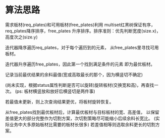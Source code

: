 # 算法思路

需求板材(req_plates)和可用板材(free_plates)利用
multiset红黑树保证有序，req_plates降序排序，free_plates
升序排序。排序准则：优先判断宽度(size.x)，高度次之(size.y)

迭代器降序遍历req_plates，对于每个遍历到的元素，
从free_plates里寻找可用板材。

迭代器升序遍历free_plates，因此第一个找到满足条件的元素
即为最优板材。

记录当前最优结果的余料最值(宽或高取最长的那个，因为横竖切不确定)

(尚未实现，根据status属性判断是否可以旋转)旋转板材(交换宽和高)，再查找一次。
(ps: 板材横竖放和放好后横竖切是两件事)

若最值未更新，则上次查询结果更优，将板材旋转恢复。

从free_plates找到最优板材后，计算最优板材与目标板材的宽、高差值，
以保留差值更大的部分完整作为切割方案，次切割策略尽可能缩小后续余料长宽比。
(实际业务中大多原始板材比需要的板材长很多)
若差值相等则选取余料更长的切割方案。